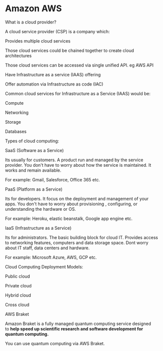 # Amazon AWS

What is a cloud provider?

A cloud service provider (CSP) is a company which:

Provides multiple cloud services

Those cloud services could be chained together to create cloud architectures

Those cloud services can be accessed via single unified API. eg AWS API

Have Infrastructure as a service (IAAS) offering

Offer automation via Infrastructure as code (IAC)

Common cloud services for Infrastructure as a Service (IAAS) would be:

Compute

Networking

Storage

Databases

Types of cloud computing:

SaaS (Software as a Service)

Its usually for customers. A product run and managed by the service provider. You don't have to worry about how the service is maintained. It works and remain available. 

For example: Gmail, Salesforce, Office 365 etc.

PaaS (Platform as a Service)

Its for developers. It focus on the deployment and management of your apps. You don't have to worry about provisioning , configuring, or understanding the hardware or OS.

For example: Heroku, elastic beanstalk,  Google app engine etc.

IaaS (Infrastructure as a Service)

Its for administrators. The basic building block for cloud IT. Provides access to networking features, computers and data storage space. Dont worry about IT staff, data centers and hardware.

For example: Microsoft Azure, AWS, GCP etc.

Cloud Computing Deployment Models:

Public cloud

Private cloud

Hybrid cloud

Cross cloud

AWS Braket

Amazon Braket is a fully managed quantum computing service designed to **help speed up scientific research and software development for quantum computing.**

You can use quantum computing via AWS Braket.
